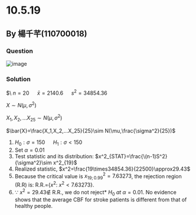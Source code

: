# 10.5.19

## By 楊千芊(110700018)

### Question
![image](https://github.com/HWTeng-Course/202402-Statistics/assets/84311496/aa23865f-b4aa-43ac-abef-182c2dd35a9a)


### Solution
$\ $n=20$ &emsp; $\bar{x}=2140.6$ &emsp; $s^2=34854.36$

$X\sim N(\mu,\sigma^2)$

$X_1,X_2,…X_25\sim N(\mu,\sigma^2)$

$\bar{X}=\frac{X_1,X_2,…X_25}{25}\sim N(\mu,\frac{\sigma^2}{25})$


1. $H_0:\sigma=150$ &emsp; $H_1:\sigma<150$
2. Set  $\alpha=0.01$
3. Test statistic and its distribution: $x^2_{STAT}=\frac{\(n-1)S^2}{\sigma^2}\sim x^2_{19}$
4. Realized statistic, $x^2=\frac{19\times34854.36}{22500}\approx29.43$
5. Because the critical value is $x^2_{19;0.99}=7.63273$, the rejection region (R.R) is:
R.R.={$x^2$: $x^2< 7.63273$}. 
6. $\because$ $x^2=29.43 \notin$ R.R., we do not reject* $H_0$ *at* $\alpha=0.01$.
   No evidence shows that the average CBF for stroke patients is different from that of healthy people.
